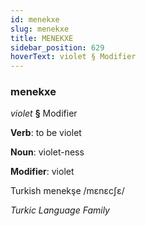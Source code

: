 ```yaml
---
id: menekxe
slug: menekxe
title: MENEKXE
sidebar_position: 629
hoverText: violet § Modifier
---
```


### menekxe

*violet* **§** Modifier

**Verb**: to be violet

**Noun**: violet-ness

**Modifier**: violet

Turkish menekşe /mɛnɛcʃɛ/

*Turkic Language Family*